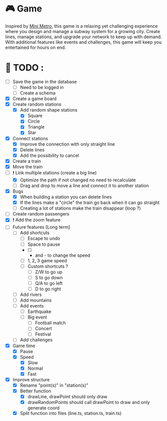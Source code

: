 # 🎮 Game

Inspired by [Mini Metro](https://store.steampowered.com/app/287980/Mini_Metro/), this game is a relaxing yet challenging experience where you design and manage a subway system for a growing city. Create lines, manage stations, and upgrade your network to keep up with demand. With additional features like events and challenges, this game will keep you entertained for hours on end.

# 📝 TODO : 

- [ ] Save the game in the database
    - [ ] Need to be logged in
    - [ ] Create a schema
- [X] Create a game board
- [X] Create random stations
    - [X] Add random shape stations
        - [X] Square
        - [X] Circle
        - [X] Triangle
        - [X] Star  	
- [X] Connect stations
    - [X] Improve the connection with only straight line
    - [X] Delete lines
    - [X] Add the possibility to cancel
- [X] Create a train
- [X] Move the train
- [ ] ❗ Link multiple stations (create a big line)
    - [X] Optimize the path if not changed no need to recalculate
    - [ ] Drag and drop to move a line and connect it to another station
- [X] Bugs
    - [X] When building a station you can delete lines
    - [X] If the lines make a "circle" the train go back when it can go straight
    - [ ] Creating a lot of stations make the train disappear (loop ?)
- [ ] Create random passengers
- [X] ❗ Add the zoom feature
- [ ] Future features [Long term]
    - [ ] Add shortcuts
        - [ ] Escape to undo
        - [ ] Space to pause
        - [ ] + and - to change the speed
        - [ ] 1, 2, 3 game speed
        - [ ] Custom shortcuts ?
            - [ ] Z/W to go up
            - [ ] S to go down
            - [ ] Q/A to go left
            - [ ] D to go right
    - [ ] Add rivers
    - [ ] Add mountains
    - [ ] Add events
        - [ ] Earthquake
        - [ ] Big event
            - [ ] Football match
            - [ ] Concert
            - [ ] Festival
    - [ ] Add challenges
- [X] Game time
    - [X] Pause
    - [X] Speed
        - [X] Slow
        - [X] Normal    
        - [X] Fast
- [X] Improve structure
    - [X] Rename "point(s)" in "station(s)" 
    - [X] Better function
        - [X] drawLine, drawPoint should only draw
        - [X] drawRandomPoints should call drawPoint to draw and only generate coord
    - [X] Split function into files (line.ts, station.ts, train.ts)
